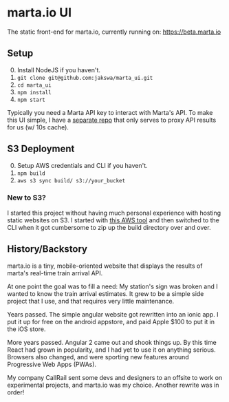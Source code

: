 # marta.io UI

The static front-end for marta.io, currently running
on: https://beta.marta.io

## Setup

0. Install NodeJS if you haven't.
1. `git clone git@github.com:jakswa/marta_ui.git`
2. `cd marta_ui`
3. `npm install`
4. `npm start`

Typically you need a Marta API key to interact with Marta's API.
To make this UI simple, I have a [separate repo](https://github.com/jakswa/miotwo)
that only serves to proxy API results for us (w/ 10s cache).

## S3 Deployment

0. Setup AWS credentials and CLI if you haven't.
1. `npm build`
2. `aws s3 sync build/ s3://your_bucket`

### New to S3?

I started this project without having much personal experience
with hosting static websites on S3. I started with [this AWS
tool](https://console.aws.amazon.com/quickstart-website) and
then switched to the CLI when it got cumbersome to zip up the
build directory over and over.

## History/Backstory

marta.io is a tiny, mobile-oriented website that displays
the results of marta's real-time train arrival API.

At one point the goal was to fill a need: My station's sign
was broken and I wanted to know the train arrival estimates.
It grew to be a simple side project that I use, and that
requires very little maintenance.

Years passed. The simple angular website got rewritten into
an ionic app. I put it up for free on the android appstore,
and paid Apple $100 to put it in the iOS store.

More years passed. Angular 2 came out and shook things up.
By this time React had grown in popularity, and I had yet
to use it on anything serious. Browsers also changed, and
were sporting new features around Progressive Web Apps (PWAs).

My company CallRail sent some devs and designers to an offsite
to work on experimental projects, and marta.io was my choice.
Another rewrite was in order!
